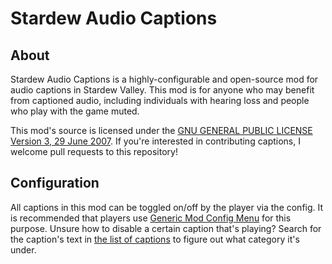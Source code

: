 # Stardew Audio Captions

## About

Stardew Audio Captions is a highly-configurable and open-source mod for audio captions in Stardew Valley.
This mod is for anyone who may benefit from captioned audio, including individuals with hearing loss and people who play with
the game muted.

This mod's source is licensed under the [GNU GENERAL PUBLIC LICENSE Version 3, 29 June 2007](https://www.gnu.org/licenses/gpl-3.0.en.html).
If you're interested in contributing captions, I welcome pull requests to this repository!

## Configuration

All captions in this mod can be toggled on/off by the player via the config. It is recommended that players use
[Generic Mod Config Menu](https://www.nexusmods.com/stardewvalley/mods/5098) for this purpose. Unsure how to disable a certain caption that's playing? Search
for the caption's text in [the list of captions](docs/caption-list.md) to figure out what category it's under.